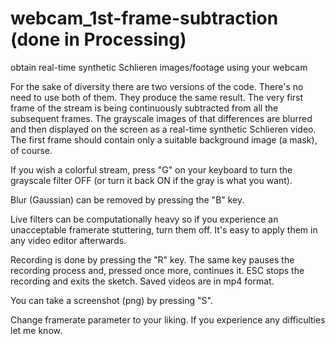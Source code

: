 # webcam_1st-frame-subtraction (done in Processing)
obtain real-time synthetic Schlieren images/footage using your webcam

For the sake of diversity there are two versions of the code. There's no need to use both of them. They produce the same result.
The very first frame of the stream is being continuously subtracted from all the subsequent frames. The grayscale images of that differences are blurred and then displayed on the screen as a real-time synthetic Schlieren video. The first frame should contain only a suitable background image (a mask), of course.

If you wish a colorful stream, press "G" on your keyboard to turn the grayscale filter OFF (or turn it back ON if the gray is what you want).

Blur (Gaussian) can be removed by pressing the "B" key.

Live filters can be computationally heavy so if you experience an unacceptable framerate stuttering, turn them off. It's easy to apply them in any video editor afterwards.

Recording is done by pressing the "R" key. The same key pauses the recording process and, pressed once more, continues it. ESC stops the recording and exits the sketch.
Saved videos are in mp4 format.

You can take a screenshot (png) by pressing "S".

Change framerate parameter to your liking.
If you experience any difficulties let me know.


